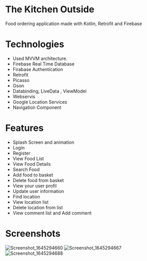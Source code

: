 # The Kitchen Outside
Food ordering application made with Kotlin, Retrofit and Firebase

# Technologies 
- Used MVVM architecture.
- Firebase Real Time Database
- Firabase Authentication
- Retrofit
- Picasso
- Gson
- Databinding, LiveData , ViewModel
- Webservis
- Google Location Services
- Navigation Component
# Features 
- Splash Screen and animation
- Login
- Register
- View Food List
- View Food Details
- Search Food
- Add food to basket
- Delete food from basket
- View your user profil
- Update user information
- Find location
- View location list
- Delete location from list
- View comment list and Add comment 
# Screenshots

 ![Screenshot_1645294660](https://user-images.githubusercontent.com/49489211/154983864-3b57d590-2632-4110-98aa-f65470f2bff5.png) ![Screenshot_1645294667](https://user-images.githubusercontent.com/49489211/154983885-895ba78a-c454-41e0-a87e-431b3594f2b5.png) ![Screenshot_1645294688](https://user-images.githubusercontent.com/49489211/154983905-24784558-a7bc-4265-9546-c850e732f036.png)




